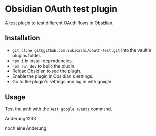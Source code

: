 # Obsidian OAuth test plugin

A test plugin to test different OAuth flows in Obsidian.

## Installation

- `git clone git@github.com:YukiGasai/oauth-test.git` into the vault's plugins folder.
- `npm i` to install dependencies.
- `npm run dev` to build the plugin.
- Reload Obsidian to see the plugin.
- Enable the plugin in Obsidian's settings.
- Go to the plugin's settings and log in with google.

## Usage

Test the auth with the `Test google events` command.

Änderung
1233



noch eine Änderung